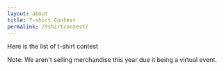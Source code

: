 ```yaml
---
layout: about
title: T-shirt Contest
permalink: /tshirtcontest/
---
```


Here is the list of t-shirt contest


Note: We aren't selling merchandise this year due it being a virtual event.
